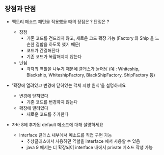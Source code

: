 ## 장점과 단점

- 팩토리 메소드 패턴을 적용했을 때의 장점은 ? 단점은 ? 
    - 장점 
        - 기존 코드를 건드리지 않고, 새로운 코드 확장 가능 (Factory 와 Ship 을 느슨한 결합을 하도록 했기 때문)
        - 코드가 간결해진다
        - 기존 코드가 복잡해지지 않는다
    - 단점 
        - 각자의 역할을 나누기 때문에 클래스가 늘어남 (예 : Whiteship, Blackship, WhiteshipFactory, BlackShipFactory, ShipFactory 등)

- '확장에 열려있고 변경에 닫혀있는 객체 지향 원칙'을 설명하세요
    - 변경에 닫혀있다
        - 기존 코드를 변경하지 않는다
    - 확장에 열려있다
        - 새로운 코드를 추가한다

- 자바 8에 추가된 default 메소드에 대해 설명하세요
    - Interface 클래스 내부에서 메소드를 직접 구현 가능
        - 추상클래스에서 사용하던 역할을 interface 에서 사용할 수 있음
        - java 9 에서는 더 확장되어 interface 내에서 private 메소드 작성 가능